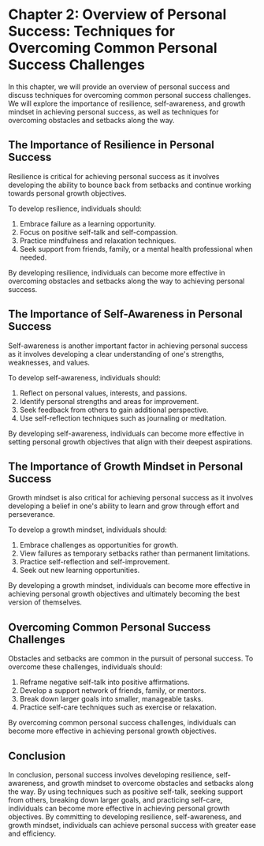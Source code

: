 Chapter 2: Overview of Personal Success: Techniques for Overcoming Common Personal Success Challenges
=====================================================================================================

In this chapter, we will provide an overview of personal success and discuss techniques for overcoming common personal success challenges. We will explore the importance of resilience, self-awareness, and growth mindset in achieving personal success, as well as techniques for overcoming obstacles and setbacks along the way.

The Importance of Resilience in Personal Success
------------------------------------------------

Resilience is critical for achieving personal success as it involves developing the ability to bounce back from setbacks and continue working towards personal growth objectives.

To develop resilience, individuals should:

1. Embrace failure as a learning opportunity.
2. Focus on positive self-talk and self-compassion.
3. Practice mindfulness and relaxation techniques.
4. Seek support from friends, family, or a mental health professional when needed.

By developing resilience, individuals can become more effective in overcoming obstacles and setbacks along the way to achieving personal success.

The Importance of Self-Awareness in Personal Success
----------------------------------------------------

Self-awareness is another important factor in achieving personal success as it involves developing a clear understanding of one's strengths, weaknesses, and values.

To develop self-awareness, individuals should:

1. Reflect on personal values, interests, and passions.
2. Identify personal strengths and areas for improvement.
3. Seek feedback from others to gain additional perspective.
4. Use self-reflection techniques such as journaling or meditation.

By developing self-awareness, individuals can become more effective in setting personal growth objectives that align with their deepest aspirations.

The Importance of Growth Mindset in Personal Success
----------------------------------------------------

Growth mindset is also critical for achieving personal success as it involves developing a belief in one's ability to learn and grow through effort and perseverance.

To develop a growth mindset, individuals should:

1. Embrace challenges as opportunities for growth.
2. View failures as temporary setbacks rather than permanent limitations.
3. Practice self-reflection and self-improvement.
4. Seek out new learning opportunities.

By developing a growth mindset, individuals can become more effective in achieving personal growth objectives and ultimately becoming the best version of themselves.

Overcoming Common Personal Success Challenges
---------------------------------------------

Obstacles and setbacks are common in the pursuit of personal success. To overcome these challenges, individuals should:

1. Reframe negative self-talk into positive affirmations.
2. Develop a support network of friends, family, or mentors.
3. Break down larger goals into smaller, manageable tasks.
4. Practice self-care techniques such as exercise or relaxation.

By overcoming common personal success challenges, individuals can become more effective in achieving personal growth objectives.

Conclusion
----------

In conclusion, personal success involves developing resilience, self-awareness, and growth mindset to overcome obstacles and setbacks along the way. By using techniques such as positive self-talk, seeking support from others, breaking down larger goals, and practicing self-care, individuals can become more effective in achieving personal growth objectives. By committing to developing resilience, self-awareness, and growth mindset, individuals can achieve personal success with greater ease and efficiency.
